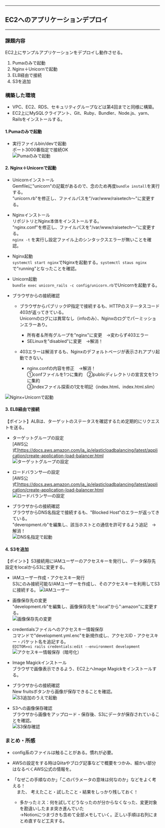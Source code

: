 ------------------------------------------------------------------------------------------------------------------
## EC2へのアプリケーションデプロイ
------------------------------------------------------------------------------------------------------------------

### 課題内容
EC2上にサンプルアプリケーションをデプロイし動作させる。
1. Pumaのみで起動
2. Nginx＋Unicornで起動
3. ELB経由で接続
4. S3を追加

### 構築した環境
- VPC、EC2、RDS、セキュリティグループなどは第4回までと同様に構築。
- EC2上にMySQLクライアント、Git、Ruby、Bundler、Node.js、yarn、Railsをインストールする。

#### 1.Pumaのみで起動<br>
- 実行ファイルbin/devで起動<br>
ポート3000番指定で接続OK<br>
![Pumaのみで起動](images/lecture05/puma_result.PNG)

#### 2.  Nginx＋Unicornで起動
- Unicornインストール<br>
Gemfileに"unicorn"の記載があるので、念のため再度`bundle install`を実行する。<br>
"unicorn.rb"を修正し、ファイルパスを"/var/www/raisetech～"に変更する。

- Nginxインストール<br>
リポジトリとNginx本体をインストールする。<br>"nginx.conf"を修正し、ファイルパスを"/var/www/raisetech～"に変更する。<br>
`nginx -t` を実行し設定ファイル上のシンタックスエラーが無いことを確認。

- Nginx起動<br>
`systemctl start nginx`でNginxを起動する。`systemctl staus nginx`で"running"となったことを確認。

- Unicorn起動<br>
`bundle exec unicorn_rails -c config/unicorn.rb`でUnicornを起動する。

- ブラウザからの接続確認<br>
  - ブラウザからパブリックIP指定で接続するも、HTTPのステータスコード403が返ってきている。<br>
Unicornのログには異常なし（infoのみ）、Nginxのログでパーミッションエラーあり。
    - 所有者＆所有グループを"nginx"に変更　→変わらず403エラー
    - SELinuxを"disabled"に変更　→解消！

  - 403エラーは解消するも、Nginxのデフォルトページが表示されアプリ起動できない。
    - nginx.confの内容を修正　→解消！<br>
     ①confファイルを1つに集約　②publicディレクトリの宣言文を1つに集約<br>
     ③indexファイル探索の1文を明記（index.html、index.html.slim）

![Nginx+Unicornで起動](images/lecture05/unicorn-nginx_result.PNG)

#### 3. ELB経由で接続

【ポイント】ALBは、ターゲットのステータスを確認するため定期的にリクエストを送る。

- ターゲットグループの設定<br>
[AWS公式]https://docs.aws.amazon.com/ja_jp/elasticloadbalancing/latest/application/create-application-load-balancer.html<br>
![ターゲットグループの設定](images/lecture05/alb_targetgroup.PNG)

- ロードバランサ―の設定<br>
[AWS公式]https://docs.aws.amazon.com/ja_jp/elasticloadbalancing/latest/application/create-application-load-balancer.html<br>
![ロードバランサ―の設定](images/lecture05/alb_loadbalancer.PNG)

- ブラウザからの接続確認<br>
ブラウザからDNS名指定で接続するも、"Blocked Host"のエラーが返ってきている。<br>
"deveropment.rb"を編集し、該当ホストとの通信を許可するよう追記　→解消！<br>
![DNS名指定で起動](images/lecture05/alb_result.PNG)

#### 4. S3を追加

【ポイント】S3接続用にIAMユーザーのアクセスキーを発行し、データ保存先設定をlocalからS3に変更する。

- IAMユーザー作成・アクセスキー発行<br>
S3にのみ接続可能なIAMユーザーを作成し、そのアクセスキーを利用してS3に接続する。
![IAMユーザー](images/lecture05/iam_accesskey_policy.PNG)

- 画像保存先の変更<br>
"development.rb"を編集し、画像保存先を":local"から":amazon"に変更する。<br>
![画像保存先の変更](images/lecture05/developmentrb_change.PNG)

- credentialsファイルへのアクセスキー情報保存<br>
コマンドで"development.yml.enc"を新規作成し、アクセスID・アクセスキー・バケット名を追記する。<br>
`EDITOR=vi rails credentials:edit --environment development`<br>
![アクセスキー情報保存（暗号化）](images/lecture05/developmentymlenc_add.PNG)

- Image Magickインストール<br>
ブラウザで画像表示できるよう、EC2上へImage Magickをインストールする。

- ブラウザからの接続確認<br>
New fruitsボタンから画像が保存できることを確認。<br>
![S3追加のうえで起動](images/lecture05/S3_add_result.PNG)<br>

- S3への画像保存確認<br>
ブラウザから画像をアップロード・保存後、S3にデータが保存されていることを確認。<br>
![S3保存確認](images/lecture05/S3_saved.PNG)

### まとめ・所感
- config系のファイルは触ることがある。慣れが必要。
- AWSの設定をする時はQiitaやブログ記事などで概要をつかみ、細かい部分はなるべくAWS公式の情報を。

- 「なぜこの手順なのか」「このパラメータの意味は何なのか」などをよく考える！<br>
　また、 考えたこと・試したこと・結果をしっかり残しておく！<br>
  - 多かったミス：何を試してどうなったのが分からなくなった、変更対象を勘違いしたまま突き進んでいた<br>
→Notionにつまづきも含めて全部メモしていく。正しい手順は右列にまとめ直すなど工夫する。

